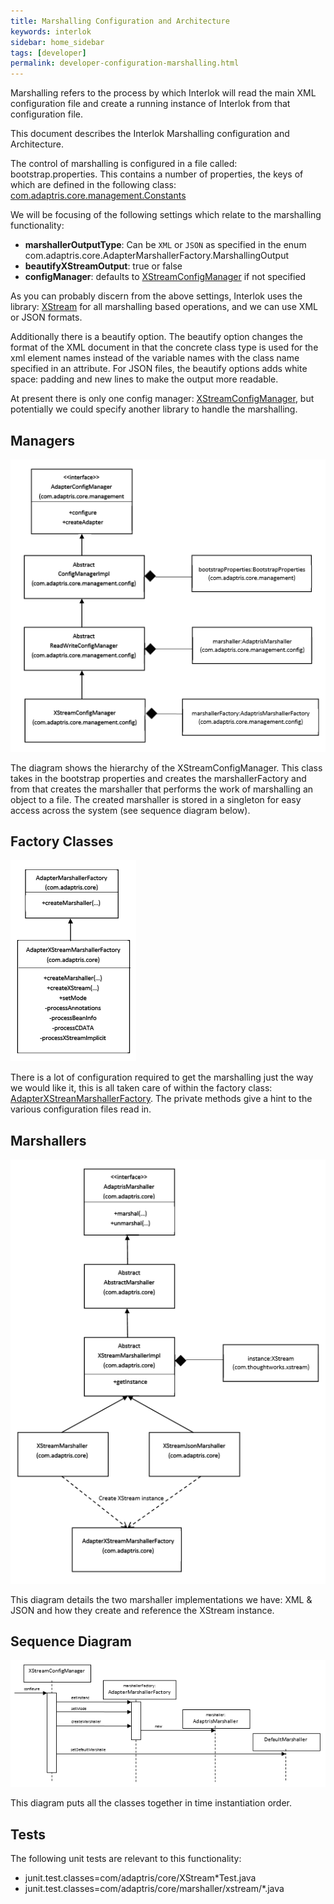 ```yaml
---
title: Marshalling Configuration and Architecture
keywords: interlok
sidebar: home_sidebar
tags: [developer]
permalink: developer-configuration-marshalling.html
---
```


Marshalling refers to the process by which Interlok will read the main XML configuration file and create a running instance of Interlok from that configuration file.

This document describes the Interlok Marshalling configuration and Architecture.

The control of marshalling is configured in a file called: bootstrap.properties.
This contains a number of properties, the keys of which are defined in the following class: [com.adaptris.core.management.Constants](https://nexus.adaptris.net/nexus/content/sites/javadocs/com/adaptris/interlok-core/3.8-SNAPSHOT/com/adaptris/core/management/Constants.html "com.adaptris.core.management.Constants")

We will be focusing of the following settings which relate to the marshalling functionality:

- **marshallerOutputType**: Can be `XML` or `JSON` as specified in the enum com.adaptris.core.AdapterMarshallerFactory.MarshallingOutput
- **beautifyXStreamOutput**: true or false
- **configManager**: defaults to [XStreamConfigManager][] if not specified

As you can probably discern from the above settings, Interlok uses the library: [XStream][] for all marshalling based operations, and we can use XML or JSON formats.

Additionally there is a beautify option. The beautify option changes the format of the XML document in that the concrete class type is used for the xml element names instead of the variable names with the class name specified in an attribute. For JSON files, the beautify options adds white space: padding and new lines to make the output more readable.

At present there is only one config manager: [XStreamConfigManager][], but potentially we could specify another library to handle the marshalling.

## Managers ##

![Managers](./images/configuration-marshalling/managers.png)

The diagram shows the hierarchy of the XStreamConfigManager. This class takes in the bootstrap properties and creates the marshallerFactory and from that creates the marshaller that performs the work of marshalling an object to a file.
The created marshaller is stored in a singleton for easy access across the system (see sequence diagram below).

## Factory Classes ##

![Factories](./images/configuration-marshalling/Factories.png)

There is a lot of configuration required to get the marshalling just the way we would like it, this is all taken care of within the factory class: [AdapterXStreanMarshallerFactory](https://nexus.adaptris.net/nexus/content/sites/javadocs/com/adaptris/interlok-core/3.8-SNAPSHOT/com/adaptris/core/AdapterXStreamMarshallerFactory.html "AdapterXStreamMarshallerFactory"). The private methods give a hint to the various configuration files read in.

## Marshallers ##

![Marshallers](./images/configuration-marshalling/marshallers.png)

This diagram details the two marshaller implementations we have: XML & JSON and how they create and reference the XStream instance.

## Sequence Diagram ##

![Sequence](./images/configuration-marshalling/sequence.png)

This diagram puts all the classes together in time instantiation order.

## Tests ##

The following unit tests are relevant to this functionality:

- junit.test.classes=com/adaptris/core/XStream*Test.java
- junit.test.classes=com/adaptris/core/marshaller/xstream/*.java


[XStreamConfigManager]: https://nexus.adaptris.net/nexus/content/sites/javadocs/com/adaptris/interlok-core/3.8-SNAPSHOT/com/adaptris/core/management/config/XStreamConfigManager.html
[XStream]: http://xstream.codehaus.org/